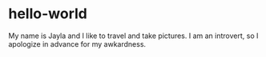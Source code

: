 # hello-world

My name is Jayla and I like to travel and take pictures.
I am an introvert, so I apologize in advance for my awkardness.
